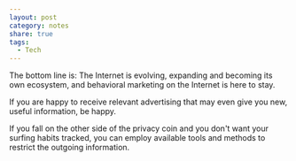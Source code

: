 ```yaml
---
layout: post
category: notes
share: true
tags:
  - Tech
---
```

The bottom line is: The Internet is evolving, expanding and becoming its own ecosystem, and behavioral marketing on the Internet is here to stay.

If you are happy to receive relevant advertising that may even give you new, useful information, be happy.

If you fall on the other side of the privacy coin and you don't want your surfing habits tracked, you can employ available tools and methods to restrict the outgoing information.